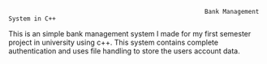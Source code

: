                                                           Bank Management System in C++


This is an simple bank management system I made for my first semester project in university using c++. This system contains complete authentication and uses file handling to store the users account data.
